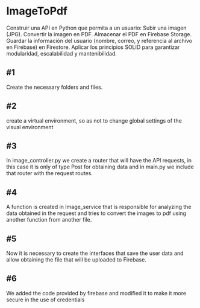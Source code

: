 # ImageToPdf
Construir una API en Python que permita a un usuario: Subir una imagen (JPG). Convertir la imagen en PDF. Almacenar el PDF en Firebase Storage. Guardar la información del usuario (nombre, correo, y referencia al archivo en Firebase) en Firestore. Aplicar los principios SOLID para garantizar modularidad, escalabilidad y mantenibilidad.


## #1
Create the necessary folders and files.

## #2
create a virtual environment, so as not to change global settings of the visual environment

## #3
In image_controller.py we create a router that will have the API requests, in this case it is only of type Post for obtaining data and in main.py we include that router with the request routes.

## #4
A function is created in Image_service that is responsible for analyzing the data obtained in the request and tries to convert the images to pdf using another function from another file.

## #5
Now it is necessary to create the interfaces that save the user data and allow obtaining the file that will be uploaded to Firebase.

## #6
We added the code provided by firebase and modified it to make it more secure in the use of credentials